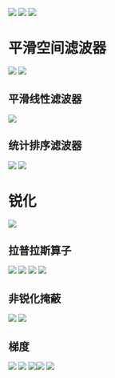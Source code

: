 ![](../photo/Pasted%20image%2020240708173130.png)
![](../photo/Pasted%20image%2020240708173228.png)
![](../photo/Pasted%20image%2020240708173411.png)
# 平滑空间滤波器
![](../photo/Pasted%20image%2020240708174528.png)
![](../photo/Pasted%20image%2020240708174615.png)

## 平滑线性滤波器
![](../photo/Pasted%20image%2020240708174540.png)
## 统计排序滤波器
![](../photo/Pasted%20image%2020240708175053.png)
![](../photo/Pasted%20image%2020240708175106.png)
# 锐化

![](../photo/Pasted%20image%2020240708175329.png)
## 拉普拉斯算子

![](../photo/Pasted%20image%2020240708182008.png)
![](../photo/Pasted%20image%2020240708184700.png)
![](../photo/Pasted%20image%2020240708184529.png)
![](../photo/Pasted%20image%2020240708182153.png)

## 非锐化掩蔽

![](../photo/Pasted%20image%2020240708185416.png)
![](../photo/Pasted%20image%2020240708185433.png)

## 梯度
![](../photo/Pasted%20image%2020240708190230.png)
![](../photo/Pasted%20image%2020240708190335.png)
![](../photo/Pasted%20image%2020240708190357.png)![](../photo/Pasted%20image%2020240708190422.png)
![](../photo/Pasted%20image%2020240708190438.png)
